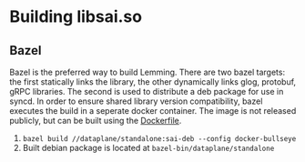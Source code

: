 # Building libsai.so

## Bazel

Bazel is the preferred way to build Lemming. There are two bazel targets: the first statically links the library, the other dynamically links glog, protobuf, gRPC libraries.
The second is used to distribute a deb package for use in syncd. In order to ensure shared library version compatibility, bazel executes the build in a seperate docker container.
The image is not released publicly, but can be built using the [Dockerfile](../standalone/Dockerfile).

1. `bazel build //dataplane/standalone:sai-deb --config docker-bullseye`
2. Built debian package is located at `bazel-bin/dataplane/standalone`
